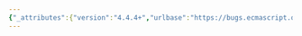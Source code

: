 ```yaml
---
{"_attributes":{"version":"4.4.4+","urlbase":"https://bugs.ecmascript.org/","maintainer":"dherman@mozilla.com"},"bug":{"bug_id":50,"creation_ts":"2011-03-04 16:18:00 -0800","short_desc":"HTML'ized ES5 spec with the tests embedded directly within it","delta_ts":"2011-03-07 13:50:16 -0800","product":"Test262","component":"Test262 website","version":"unspecified","rep_platform":"All","op_sys":"All","bug_status":"CONFIRMED","priority":"Lowest","bug_severity":"enhancement","everconfirmed":true,"reporter":{"uid":"dfugate","name":"Dave Fugate"},"assigned_to":{"uid":"dfugate","name":"Dave Fugate"},"long_desc":[{"commentid":110,"comment_count":0,"who":{"uid":"dfugate","name":"Dave Fugate"},"bug_when":"2011-03-04 16:18:00 -0800","thetext":"The basic idea here is that we could have an HTML version of ES5 with the conformance tests embedded directly within it.  Then you'd be able to click the title (link) for say section 15.2.4.2, and all tests for 15.2.4.2 would be executed in a new pop-up window."},{"commentid":111,"comment_count":1,"who":{"uid":"dfugate","name":"Dave Fugate"},"bug_when":"2011-03-04 16:19:17 -0800","thetext":"While this sounds really cool and several people have independently come up with the same idea, it's low priority.  We should hold off on this until more pressing work items are taken care of."}]}}
---
```

